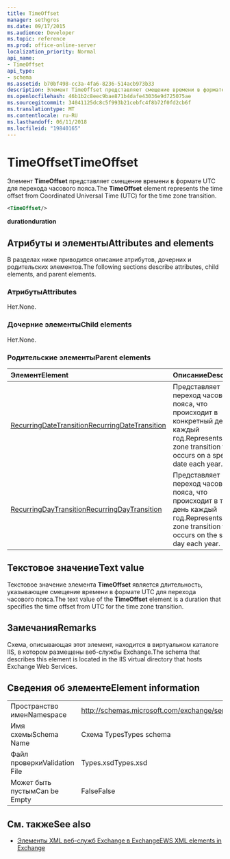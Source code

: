 ```yaml
---
title: TimeOffset
manager: sethgros
ms.date: 09/17/2015
ms.audience: Developer
ms.topic: reference
ms.prod: office-online-server
localization_priority: Normal
api_name:
- TimeOffset
api_type:
- schema
ms.assetid: b70bf498-cc3a-4fa6-8236-514acb973b33
description: Элемент TimeOffset представляет смещение времени в формате UTC для перехода часового пояса.
ms.openlocfilehash: 46b1b2c8eec9bae871b4dafe43036e9d725075ae
ms.sourcegitcommit: 34041125dc8c5f993b21cebfc4f8b72f0fd2cb6f
ms.translationtype: MT
ms.contentlocale: ru-RU
ms.lasthandoff: 06/11/2018
ms.locfileid: "19840165"
---
```

# <a name="timeoffset"></a><span data-ttu-id="c404f-103">TimeOffset</span><span class="sxs-lookup"><span data-stu-id="c404f-103">TimeOffset</span></span>

<span data-ttu-id="c404f-104">Элемент **TimeOffset** представляет смещение времени в формате UTC для перехода часового пояса.</span><span class="sxs-lookup"><span data-stu-id="c404f-104">The **TimeOffset** element represents the time offset from Coordinated Universal Time (UTC) for the time zone transition.</span></span> 
  
```XML
<TimeOffset/>
```

 <span data-ttu-id="c404f-105">**duration**</span><span class="sxs-lookup"><span data-stu-id="c404f-105">**duration**</span></span>
## <a name="attributes-and-elements"></a><span data-ttu-id="c404f-106">Атрибуты и элементы</span><span class="sxs-lookup"><span data-stu-id="c404f-106">Attributes and elements</span></span>

<span data-ttu-id="c404f-107">В разделах ниже приводится описание атрибутов, дочерних и родительских элементов.</span><span class="sxs-lookup"><span data-stu-id="c404f-107">The following sections describe attributes, child elements, and parent elements.</span></span>
  
### <a name="attributes"></a><span data-ttu-id="c404f-108">Атрибуты</span><span class="sxs-lookup"><span data-stu-id="c404f-108">Attributes</span></span>

<span data-ttu-id="c404f-109">Нет.</span><span class="sxs-lookup"><span data-stu-id="c404f-109">None.</span></span>
  
### <a name="child-elements"></a><span data-ttu-id="c404f-110">Дочерние элементы</span><span class="sxs-lookup"><span data-stu-id="c404f-110">Child elements</span></span>

<span data-ttu-id="c404f-111">Нет.</span><span class="sxs-lookup"><span data-stu-id="c404f-111">None.</span></span>
  
### <a name="parent-elements"></a><span data-ttu-id="c404f-112">Родительские элементы</span><span class="sxs-lookup"><span data-stu-id="c404f-112">Parent elements</span></span>

|<span data-ttu-id="c404f-113">**Элемент**</span><span class="sxs-lookup"><span data-stu-id="c404f-113">**Element**</span></span>|<span data-ttu-id="c404f-114">**Описание**</span><span class="sxs-lookup"><span data-stu-id="c404f-114">**Description**</span></span>|
|:-----|:-----|
|[<span data-ttu-id="c404f-115">RecurringDateTransition</span><span class="sxs-lookup"><span data-stu-id="c404f-115">RecurringDateTransition</span></span>](recurringdatetransition.md) <br/> |<span data-ttu-id="c404f-116">Представляет переход часового пояса, что происходит в конкретный день каждый год.</span><span class="sxs-lookup"><span data-stu-id="c404f-116">Represents a time zone transition that occurs on a specific date each year.</span></span>  <br/> |
|[<span data-ttu-id="c404f-117">RecurringDayTransition</span><span class="sxs-lookup"><span data-stu-id="c404f-117">RecurringDayTransition</span></span>](recurringdaytransition.md) <br/> |<span data-ttu-id="c404f-118">Представляет переход часового пояса, что происходит в тот же день каждый год.</span><span class="sxs-lookup"><span data-stu-id="c404f-118">Represents a time zone transition that occurs on the same day each year.</span></span>  <br/> |
   
## <a name="text-value"></a><span data-ttu-id="c404f-119">Текстовое значение</span><span class="sxs-lookup"><span data-stu-id="c404f-119">Text value</span></span>

<span data-ttu-id="c404f-120">Текстовое значение элемента **TimeOffset** является длительность, указывающее смещение времени в формате UTC для перехода часового пояса.</span><span class="sxs-lookup"><span data-stu-id="c404f-120">The text value of the **TimeOffset** element is a duration that specifies the time offset from UTC for the time zone transition.</span></span> 
  
## <a name="remarks"></a><span data-ttu-id="c404f-121">Замечания</span><span class="sxs-lookup"><span data-stu-id="c404f-121">Remarks</span></span>

<span data-ttu-id="c404f-122">Схема, описывающая этот элемент, находится в виртуальном каталоге IIS, в котором размещены веб-службы Exchange.</span><span class="sxs-lookup"><span data-stu-id="c404f-122">The schema that describes this element is located in the IIS virtual directory that hosts Exchange Web Services.</span></span>
  
## <a name="element-information"></a><span data-ttu-id="c404f-123">Сведения об элементе</span><span class="sxs-lookup"><span data-stu-id="c404f-123">Element information</span></span>

|||
|:-----|:-----|
|<span data-ttu-id="c404f-124">Пространство имен</span><span class="sxs-lookup"><span data-stu-id="c404f-124">Namespace</span></span>  <br/> |http://schemas.microsoft.com/exchange/services/2006/types  <br/> |
|<span data-ttu-id="c404f-125">Имя схемы</span><span class="sxs-lookup"><span data-stu-id="c404f-125">Schema Name</span></span>  <br/> |<span data-ttu-id="c404f-126">Схема Types</span><span class="sxs-lookup"><span data-stu-id="c404f-126">Types schema</span></span>  <br/> |
|<span data-ttu-id="c404f-127">Файл проверки</span><span class="sxs-lookup"><span data-stu-id="c404f-127">Validation File</span></span>  <br/> |<span data-ttu-id="c404f-128">Types.xsd</span><span class="sxs-lookup"><span data-stu-id="c404f-128">Types.xsd</span></span>  <br/> |
|<span data-ttu-id="c404f-129">Может быть пустым</span><span class="sxs-lookup"><span data-stu-id="c404f-129">Can be Empty</span></span>  <br/> |<span data-ttu-id="c404f-130">False</span><span class="sxs-lookup"><span data-stu-id="c404f-130">False</span></span>  <br/> |
   
## <a name="see-also"></a><span data-ttu-id="c404f-131">См. также</span><span class="sxs-lookup"><span data-stu-id="c404f-131">See also</span></span>



- [<span data-ttu-id="c404f-132">Элементы XML веб-служб Exchange в Exchange</span><span class="sxs-lookup"><span data-stu-id="c404f-132">EWS XML elements in Exchange</span></span>](ews-xml-elements-in-exchange.md)

